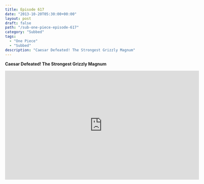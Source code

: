 ```yaml
---
title: Episode 617
date: "2013-10-20T05:30:00+00:00"
layout: post
draft: false
path: "/sub-one-piece-episode-617"
category: "Subbed"
tags:
  - "One Piece"
  - "Subbed"
description: "Caesar Defeated! The Strongest Grizzly Magnum"
---
```


**Caesar Defeated! The Strongest Grizzly Magnum**

<iframe width="640" height="360" src="https://www.rapidvideo.com/e/G6FRPFURL9" frameborder="0" marginwidth=0 marginheight=0 scrolling=no allowfullscreen></iframe>

